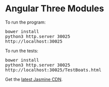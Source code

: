 # Angular Three Modules

To run the program:

<pre>
bower install
python3 http.server 30025
http://localhost:30025
</pre>

To run the tests:

<pre>
bower install
python3 http.server 30025
http://localhost:30025/TestBoats.html
</pre>

Get the [latest Jasmine CDN](https://cdnjs.com/libraries/jasmine).
